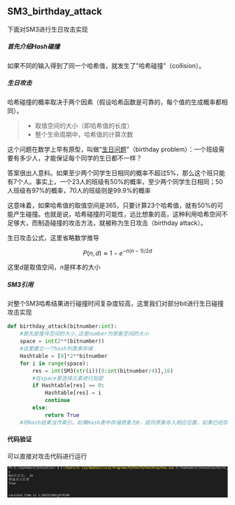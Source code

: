 ## SM3_birthday_attack

下面对SM3进行生日攻击实现

##### 首先介绍Hash碰撞

如果不同的输入得到了同一个哈希值，就发生了"哈希碰撞"（collision）。

##### 生日攻击

哈希碰撞的概率取决于两个因素（假设哈希函数是可靠的，每个值的生成概率都相同）。

> - 取值空间的大小（即哈希值的长度）
> - 整个生命周期中，哈希值的计算次数

这个问题在数学上早有原型，叫做"[生日问题](https://en.wikipedia.org/wiki/Birthday_problem)"（birthday problem）：一个班级需要有多少人，才能保证每个同学的生日都不一样？

答案很出人意料。如果至少两个同学生日相同的概率不超过5%，那么这个班只能有7个人。事实上，一个23人的班级有50%的概率，至少两个同学生日相同；50人班级有97%的概率，70人的班级则是99.9%的概率

这意味着，如果哈希值的取值空间是365，只要计算23个哈希值，就有50%的可能产生碰撞。也就是说，哈希碰撞的可能性，远比想象的高，这种利用哈希空间不足够大，而制造碰撞的攻击方法，就被称为生日攻击（birthday attack）。

生日攻击公式，这里省略数学推导

$$
P(n,d) \approx 1-e^{-n(n-1)/2d}
$$

这里$d$是取值空间，$n$是样本的大小

##### SM3引用

对整个SM3哈希结果进行碰撞时间复杂度较高，这里我们对部分bit进行生日碰撞攻击实现

```python
def birthday_attack(bitnumber:int):
    #首先是搜寻空间的大小,这里number为原象空间的大小
    space = int(2**(bitnumber))
    #这里建立一个hash列表来存储
    Hashtable = [0]*2**bitnumber
    for i in range(space):
        res = int(SM3(str(i))[0:int(bitnumber/4)],16)
        #在space里选择元素进行加密
        if Hashtable[res] == 0:
            Hashtable[res] = i
            continue
        else:
            return True
	#将Hash结果当作索引，如果Hash表中存储原象为0，就将原象存入相应位置，如果已经存储其它原象就找到了一对碰撞
```

#### 代码验证

可以直接对攻击代码进行运行

![image-20220730154045901](https://github.com/sdu-lzq/Innovation-practice-homework/blob/main/image/image-20220730154045901.png)
